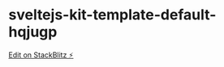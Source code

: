 # sveltejs-kit-template-default-hqjugp

[Edit on StackBlitz ⚡️](https://stackblitz.com/edit/sveltejs-kit-template-default-hqjugp)